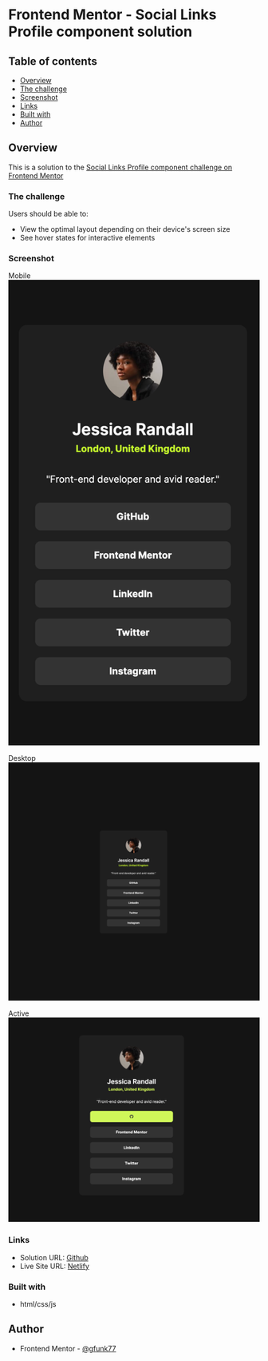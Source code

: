 # Frontend Mentor - Social Links Profile component solution

## Table of contents

- [Overview](#overview)
- [The challenge](#the-challenge)
- [Screenshot](#screenshot)
- [Links](#links)
- [Built with](#built-with)
- [Author](#author)

## Overview

This is a solution to the [Social Links Profile component challenge on Frontend Mentor](https://www.frontendmentor.io/challenges/social-links-profile-UG32l9m6dQ)

### The challenge

Users should be able to:

- View the optimal layout depending on their device's screen size
- See hover states for interactive elements

### Screenshot

Mobile
![](./solutions/mobile.png)

Desktop
![](./solutions/desktop.png)

Active
![](./solutions/active.png)

### Links

- Solution URL: [Github](https://github.com/gfunk77/Frontend-Mentor/tree/main/social-links-profile)
- Live Site URL: [Netlify](https://gfunk77-social-links-profile.netlify.app)

### Built with

- html/css/js

## Author

- Frontend Mentor - [@gfunk77](https://www.frontendmentor.io/profile/gfunk77)
